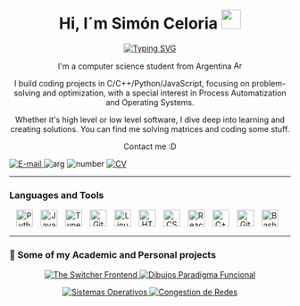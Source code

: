 <div align="center">
  <h1>Hi, I´m Simón Celoria <img src="https://media.giphy.com/media/hvRJCLFzcasrR4ia7z/giphy.gif" width="35"></h1>
</div>

<div align="center">
  <a href="https://git.io/typing-svg">
    <img src="https://readme-typing-svg.demolab.com?font=Fira+Code&duration=3000&pause=1000&color=F7F7F7&center=true&vCenter=true&width=435&lines=Computer+Science+Student;Passionate+about+Math+and+Dev;Always+learning+%26+struggling+%F0%9F%98%85" alt="Typing SVG" />
  </a>
</div>

<p align="center">
  I'm a computer science student from Argentina <img src="https://images.emojiterra.com/google/noto-emoji/unicode-16.0/color/svg/1f1e6-1f1f7.svg" width="15" height="15" alt="Argentina Flag" />
</p>

<p align="center">
  I build coding projects in C/C++/Python/JavaScript, focusing on problem-solving and optimization, with a special interest in Process Automatization and Operating Systems.
</p>

<p align="center">
  Whether it's high level or low level software, I dive deep into learning and creating solutions. You can find me solving matrices and coding some stuff.
</p>

<p align="center">
  Contact me :D
</p>

<p align="left">
  <a href="mailto:celoriasimon@gmail.com">
    <img alt="E-mail" title="Enviar un mail" src="https://custom-icon-badges.demolab.com/badge/-celoriasimon@gmail.com-teal?style=for-the-badge&logo=mention&logoColor=white"/>
  </a>
  <a>
    <img alt="arg" title="Location" src="https://custom-icon-badges.demolab.com/badge/Cordoba-AR-blue?style=for-the-badge&logo=location&logoColor=blue"/>
  </a>
  <a>
    <img alt="number" title="call me" src="https://custom-icon-badges.demolab.com/badge/-549--3548--542599-blue?style=for-the-badge&logo=phone&logoColor=white"/>
  </a>
  <a href="https://drive.google.com/file/d/1yZRlZ7uHt1SLEhKD3N412iiOqclYGJuM/view?usp=sharing">
    <img alt="CV" title="Download My CV" src="https://custom-icon-badges.demolab.com/badge/-download My CV-F25278?style=for-the-badge&logo=download&logoColor=white"/>
  </a>
</p>

---

### Languages and Tools

<p align="center">
  <img alt="Python" width="30px" style="padding-right:10px;" src="https://cdn.jsdelivr.net/gh/devicons/devicon/icons/python/python-plain.svg" />
  <img alt="JavaScript" width="30px" style="padding-right:10px;" src="https://cdn.jsdelivr.net/gh/devicons/devicon/icons/javascript/javascript-plain.svg" />
  <img alt="TypeScript" width="30px" style="padding-right:10px;" src="https://cdn.jsdelivr.net/gh/devicons/devicon/icons/typescript/typescript-plain.svg" />
  <img alt="Git" width="30px" style="padding-right:10px;" src="https://cdn.jsdelivr.net/gh/devicons/devicon/icons/git/git-original.svg" />
  <img alt="Linux" width="30px" style="padding-right:10px;" src="https://cdn.jsdelivr.net/gh/devicons/devicon/icons/linux/linux-original.svg" />
  <img alt="HTML" width="30px" style="padding-right:10px;" src="https://cdn.jsdelivr.net/gh/devicons/devicon/icons/html5/html5-plain.svg" />
  <img alt="CSS" width="30px" style="padding-right:10px;" src="https://cdn.jsdelivr.net/gh/devicons/devicon/icons/css3/css3-plain.svg" />
  <img alt="React" width="30px" style="padding-right:10px;" src="https://cdn.jsdelivr.net/gh/devicons/devicon/icons/react/react-original.svg" />
  <img alt="C++" width="30px" style="padding-right:10px;" src="https://cdn.jsdelivr.net/gh/devicons/devicon/icons/cplusplus/cplusplus-line.svg" />
  <img alt="GitHub" width="30px" style="padding-right:10px;" src="https://cdn.jsdelivr.net/gh/devicons/devicon/icons/github/github-original.svg" />
  <img alt="Bash" width="30px" style="padding-right:10px;" src="https://cdn.jsdelivr.net/gh/devicons/devicon/icons/bash/bash-original.svg" />
</p>

---

### 📘 Some of my Academic and Personal projects

<p align="center">
  <a href="https://github.com/SimonCeloria/The-switcher-frontend">
    <img src="https://github-readme-stats.vercel.app/api/pin?username=SimonCeloria&repo=The-switcher-frontend&theme=dark&show_owner=true" alt="The Switcher Frontend"/>
  </a>
  <a href="https://github.com/SimonCeloria/Dibujos-Paradigma-Funcional">
    <img src="https://github-readme-stats.vercel.app/api/pin?username=SimonCeloria&repo=Dibujos-Paradigma-Funcional&theme=dark&show_owner=true" alt="Dibujos Paradigma Funcional"/>
  </a>
</p>

<p align="center">
  <a href="https://github.com/SimonCeloria/Sistemas-Operativos">
    <img src="https://github-readme-stats.vercel.app/api/pin?username=SimonCeloria&repo=Sistemas-Operativos&theme=dark&show_owner=true" alt="Sistemas Operativos"/>
  </a>
  <a href="https://github.com/SimonCeloria/Congestion-de-Redes">
    <img src="https://github-readme-stats.vercel.app/api/pin?username=SimonCeloria&repo=Congestion-de-Redes&theme=dark&show_owner=true" alt="Congestion de Redes"/>
  </a>
</p>
